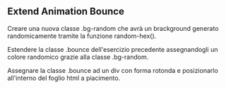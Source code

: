 ## Extend Animation Bounce

Creare una nuova classe .bg-random che avrà un brackground generato randomicamente tramite la funzione random-hex().

Estendere la classe .bounce dell'esercizio precedente assegnandogli un colore randomico grazie alla classe .bg-random.

Assegnare la classe .bounce ad un div con forma rotonda e posizionarlo all'interno del foglio html a piacimento.
